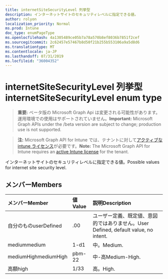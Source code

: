 ```yaml
---
title: internetSiteSecurityLevel 列挙型
description: インターネットサイトのセキュリティレベルに指定できる値。
author: rolyon
localization_priority: Normal
ms.prod: Intune
doc_type: enumPageType
ms.openlocfilehash: 4a1305489ce05b7a78a570b8ef8036b7851f2cef
ms.sourcegitcommit: 2c62457e57467b8d50f21b255b553106a9a5d8d6
ms.translationtype: MT
ms.contentlocale: ja-JP
ms.lasthandoff: 07/31/2019
ms.locfileid: "36004352"
---
```

# <a name="internetsitesecuritylevel-enum-type"></a><span data-ttu-id="3787c-103">internetSiteSecurityLevel 列挙型</span><span class="sxs-lookup"><span data-stu-id="3787c-103">internetSiteSecurityLevel enum type</span></span>

> <span data-ttu-id="3787c-104">**重要:** ベータ版の Microsoft Graph Api は変更される可能性があります。運用環境での使用はサポートされていません。</span><span class="sxs-lookup"><span data-stu-id="3787c-104">**Important:** Microsoft Graph APIs under the /beta version are subject to change; production use is not supported.</span></span>

> <span data-ttu-id="3787c-105">**注:** Microsoft Graph API for Intune では、テナントに対して[アクティブな intune ライセンス](https://go.microsoft.com/fwlink/?linkid=839381)が必要です。</span><span class="sxs-lookup"><span data-stu-id="3787c-105">**Note:** The Microsoft Graph API for Intune requires an [active Intune license](https://go.microsoft.com/fwlink/?linkid=839381) for the tenant.</span></span>

<span data-ttu-id="3787c-106">インターネットサイトのセキュリティレベルに指定できる値。</span><span class="sxs-lookup"><span data-stu-id="3787c-106">Possible values for internet site security level.</span></span>

## <a name="members"></a><span data-ttu-id="3787c-107">メンバー</span><span class="sxs-lookup"><span data-stu-id="3787c-107">Members</span></span>
|<span data-ttu-id="3787c-108">メンバー</span><span class="sxs-lookup"><span data-stu-id="3787c-108">Member</span></span>|<span data-ttu-id="3787c-109">値</span><span class="sxs-lookup"><span data-stu-id="3787c-109">Value</span></span>|<span data-ttu-id="3787c-110">説明</span><span class="sxs-lookup"><span data-stu-id="3787c-110">Description</span></span>|
|:---|:---|:---|
|<span data-ttu-id="3787c-111">自分のもの</span><span class="sxs-lookup"><span data-stu-id="3787c-111">userDefined</span></span>|<span data-ttu-id="3787c-112">.0</span><span class="sxs-lookup"><span data-stu-id="3787c-112">0</span></span>|<span data-ttu-id="3787c-113">ユーザー定義、既定値、意図的ではありません。</span><span class="sxs-lookup"><span data-stu-id="3787c-113">User Defined, default value, no intent.</span></span>|
|<span data-ttu-id="3787c-114">medium</span><span class="sxs-lookup"><span data-stu-id="3787c-114">medium</span></span>|<span data-ttu-id="3787c-115">1-d</span><span class="sxs-lookup"><span data-stu-id="3787c-115">1</span></span>|<span data-ttu-id="3787c-116">中。</span><span class="sxs-lookup"><span data-stu-id="3787c-116">Medium.</span></span>|
|<span data-ttu-id="3787c-117">mediumHigh</span><span class="sxs-lookup"><span data-stu-id="3787c-117">mediumHigh</span></span>|<span data-ttu-id="3787c-118">pbm-2</span><span class="sxs-lookup"><span data-stu-id="3787c-118">2</span></span>|<span data-ttu-id="3787c-119">中-高</span><span class="sxs-lookup"><span data-stu-id="3787c-119">Medium-High.</span></span>|
|<span data-ttu-id="3787c-120">高額</span><span class="sxs-lookup"><span data-stu-id="3787c-120">high</span></span>|<span data-ttu-id="3787c-121">1/3</span><span class="sxs-lookup"><span data-stu-id="3787c-121">3</span></span>|<span data-ttu-id="3787c-122">高。</span><span class="sxs-lookup"><span data-stu-id="3787c-122">High.</span></span>|





